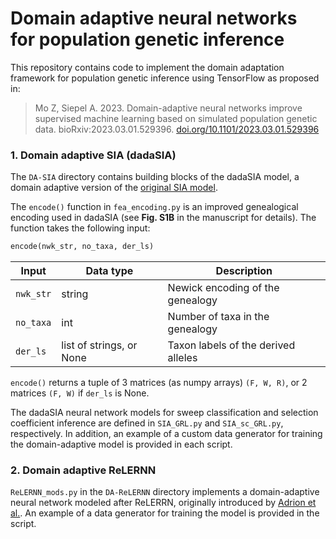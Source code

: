 # Domain adaptive neural networks for population genetic inference

This repository contains code to implement the domain adaptation framework for population genetic inference using TensorFlow as proposed in:

> Mo Z, Siepel A. 2023. Domain-adaptive neural networks improve supervised machine learning based on simulated population genetic data. bioRxiv:2023.03.01.529396. [doi.org/10.1101/2023.03.01.529396](https://doi.org/10.1101/2023.03.01.529396)


### 1. **D**omain **ada**ptive SIA (dadaSIA)

The `DA-SIA` directory contains building blocks of the dadaSIA model, a domain adaptive version of the [original SIA model](https://doi.org/10.1093/molbev/msab332).

The `encode()` function in `fea_encoding.py` is an improved genealogical encoding used in dadaSIA (see **Fig. S1B** in the manuscript for details). The function takes the following input:
```python
encode(nwk_str, no_taxa, der_ls)
```

| Input | Data type | Description |
| ----- | --------- | ----------- |
| `nwk_str` | string | Newick encoding of the genealogy |
| `no_taxa` | int | Number of taxa in the genealogy |
| `der_ls` | list of strings, or None | Taxon labels of the derived alleles |

`encode()` returns a tuple of 3 matrices (as numpy arrays) `(F, W, R)`, or 2 matrices `(F, W)` if `der_ls` is None.

The dadaSIA neural network models for sweep classification and selection coefficient inference are defined in `SIA_GRL.py` and `SIA_sc_GRL.py`, respectively. In addition, an example of a custom data generator for training the domain-adaptive model is provided in each script.


### 2. Domain adaptive ReLERNN

`ReLERNN_mods.py` in the `DA-ReLERNN` directory implements a domain-adaptive neural network modeled after ReLERRN, originally introduced by [Adrion et al.](https://doi.org/10.1093/molbev/msaa038). An example of a data generator for training the model is provided in the script.
